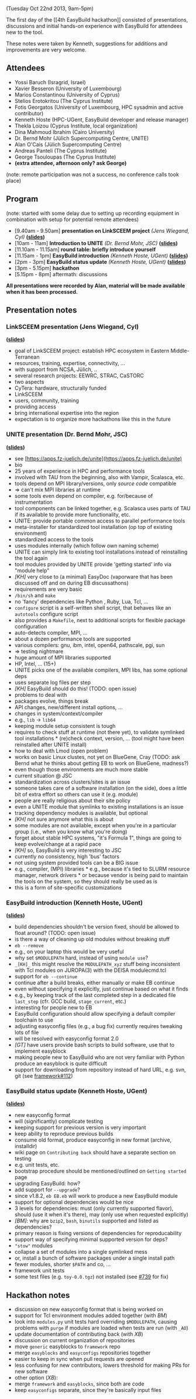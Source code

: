 (Tuesday Oct 22nd 2013, 9am-5pm)

The first day of the [[4th EasyBuild hackathon]] consisted of presentations, discussions and
initial hands-on experience with EasyBuild for attendees new to the tool.

These notes were taken by Kenneth, suggestions for additions and improvements are very welcome.

## Attendees

 * Yossi Baruch (Isragrid, Israel)
 * Xavier Besseron (University of Luxembourg)
 * Marios Constantinou (University of Cyprus)
 * Stelios Erotokritou (The Cyprus Institute)
 * Fotis Georgatos (University of Luxembourg, HPC sysadmin and active contributor)
 * Kenneth Hoste (HPC-UGent, EasyBuild developer and release manager)
 * Thekla Loizou (Cyprus Institute, local organization)
 * Dina Mahmoud Ibrahim (Cairo University)
 * Dr. Bernd Mohr (Jülich Supercomputing Centre, UNITE)
 * Alan O'Cais (Jülich Supercomputing Centre)
 * Andreas Panteli (The Cyprus Institute)
 * George Tsouloupas (The Cyprus Institute)
 * **(extra attendee, afternoon only? ask George)**

(note: remote participation was not a success, no conference calls took place)

## Program

(note: started with some delay due to setting up recording equipment in combination with setup for potential remote attendees)

 * [9.40am - 9.50am] **presentation on LinkSCEEM project** _(Jens Wiegand, CyI)_ **([slides](http://users.ugent.be/~kehoste/welcome_LinkSCEEM.pdf))**
 * [10am - 11am] **Introduction to UNITE** _(Dr. Bernd Mohr, JSC)_ **([slides](http://hpcugent.github.io/easybuild/files/EasyBuild_hackathon_Cyprus_Oct13_UNITE.pdf))**
 * [11.10am - 11.15am] **round table: briefly introduce yourself**
 * [11.15am - 1pm] **EasyBuild introduction** _(Kenneth Hoste, UGent)_ **([slides](http://hpcugent.github.io/easybuild/files/EasyBuild_introduction_hackathon-Cyprus-Oct13.pdf))**
 * [2pm - 3pm] **EasyBuild status update** _(Kenneth Hoste, UGent)_ **([slides](http://hpcugent.github.io/easybuild/files/EasyBuild_status-update_hackathon-Cyprus-Oct13.pdf))**
 * [3pm - 5.15pm] **hackathon**
 * [5.15pm - 8pm] aftermath: discussions

**All presentations were recorded by Alan, material will be made available when it has been processed.**

## Presentation notes

### LinkSCEEM presentation (Jens Wiegand, CyI)

**([slides](http://users.ugent.be/~kehoste/welcome_LinkSCEEM.pdf))**

 * goal of LinkSCEEM project: establish HPC ecosystem in Eastern Middle-Terranean
  * resources, training, expertise, connectivity, ...
  * with support from NCSA, Jülich, ..
 * several research projects: EEWRC, STRAC, CaSTORC
 * two aspects
  * CyTera: hardware, structurally funded
  * LinkSCEEM
   * users, community, training
   * providing access
   * bring international expertise into the region
 * expectation is to organize more hackathons like this in the future


### UNITE presentation (Dr. Bernd Mohr, JSC)

**([slides](http://users.ugent.be/~kehoste/cyprus-unite-2013.pdf))**

 * see [https://apps.fz-juelich.de/unite](https://apps.fz-juelich.de/unite)
 * bio
  * 25 years of experience in HPC and performance tools
  * involved with TAU from the beginning, also with Vampir, Scalasca, etc.
 * tools depend on MPI library/versions, only _source code_ compatible
  * => can't mix MPI libraries at runtime
  * some tools even depend on compiler, e.g. for/because of instrumentation
 * tool components can be linked together, e.g. Scalasca uses parts of TAU if its available to provide more functionality, etc.
 * UNITE: provide portable common access to parallel performance tools
  * meta-installer for standardized tool installation (op top of existing environment)
  * standardized access to the tools
  * uses modules internally (which follow own naming scheme)
  * UNITE can simply link to existing tool installations instead of reinstalling the tool again
 * tool modules provided by UNITE provide 'getting started' info via "module help"
  * _[KH]_ very close to (a minimal) EasyDoc (vaporware that has been discussed off and on during EB discussathons)
 * requirements are very basic
  * `/bin/sh` and `make`
  * no 'fancy' dependencies like Python <version X>, Ruby, Lua, Tcl, ...
 * `configure` script is a self-written shell script, that behaves like an `autotools` configure script
 * also provides a `Makefile`, next to additional scripts for flexible package configuration
 * auto-detects compiler, MPI, ...
 * about a dozen performance tools are supported
 * various compilers: gnu, ibm, intel, open64, pathscale, pgi, sun
  * => testing nightmare
 * huge amount of MPI libraries supported
  * HP, Intel, ... (15+)
 * UNITE picks one of the available compilers, MPI libs, has some optional deps
 * uses separate log files per step
  * _[KH]_ EasyBuild should do this! (TODO: open issue)
 * problems to deal with
  * packages evolve, things break
   * API changes, new/different install options, ...
  * changes in system/context/compiler
   * e.g., `lib` -> `lib64`
  * keeping module setup consistent is tough
   * requires to check stuff at runtime (not there yet), to validate symlinked tool installations
    * (re)check context, version, ... (tool might have been reinstalled after UNITE install)
   * how to deal with Lmod (open problem)
 * works on basic Linux clustes, not yet on BlueGene, Cray (TODO: ask Bernd what he thinks about getting EB to work on BlueGene, madness?)
  * even though those environments are much more stable
 * current situation @ JSC
  * standardization across clusters/sites is an issue
   * someone takes care of a software installation (on the side), does a little bit of extra effort so others can use it (e.g. module)
  * people are really religious about their site policy
   * even a UNITE module that symlinks to existing installations is an issue
  * tracking dependency modules is available, but optional
   * _[KH]_ not sure anymore what this is about
  * some modules are not available, except when you're in a particular group (i.e., when you know what you're doing)
  * forget about stable HPC systems, "it's Formula 1", things are going to keep evolve/change at a rapid pace
  * _[KH]_ so, EasyBuild is very interesting to JSC
   * currently no consistency, high 'bus' factors
  * not using system provided tools can be a BIG issue
   * e.g., compiler, (MPI) libraries
    * e.g., because it's tied to SLURM resource manager, network drivers
    * or because vendor is being paid to maintain the tools on the system, so they should really be used as is
   * this is a form of site-specific customizations

### EasyBuild introduction (Kenneth Hoste, UGent)

**([slides](http://users.ugent.be/~kehoste/EasyBuild_introduction_hackathon-Cyprus-Oct13.pdf))**

 * build dependencies shouldn't be version fixed, should be allowed to float around? (TODO: open issue)
 * is there a way of cleaning up old modules without breaking stuff
  * `eb --remove`
  * e.g., on your laptop this would be very useful
 * why set `$MODULEPATH` hard, instead of using `module use`?
  * `_[KH]_` this might resolve the `MODULEPATH_xyz` stuff being inconsistent with Tcl modules on JUROPA(3) with the DEISA modulecmd.tcl
 * support for `eb --continue`
  * continue after a build breaks, either manually or make EB continue
  * even without specifying it explicitly, just continue based on what it finds
   * e.g., by keeping track of the last completed step in a dedicated file `last_step` (cfr. GCC build, `stage_current`, etc.)
  * interesting for people new to EB
 * EasyBuild configuration should allow specifying a default compiler toolchain to use
 * adjusting easyconfig files (e.g., a bug fix) currently requires tweaking lots of file
  * will be resolved with easyconfig format 2.0
 * _[GT]_ have users provide bash scripts to build software, use that to implement easyblock
  * making people new to EasyBuild who are not very familiar with Python produce an easyblock is quite difficult
 * support for downloading from repository instead of hard URL, e.g. svn, git (see [framework#112](https://github.com/hpcugent/easybuild-framework/issues/112))


### EasyBuild status update (Kenneth Hoste, UGent)

**([slides](http://users.ugent.be/~kehoste/EasyBuild_status-update_hackathon-Cyprus-Oct13.pdf))**

 * new easyconfig format
  * will (significantly) complicate testing
  * keeping support for previous version is very important
   * keep ability to reproduce previous builds
   * consume old format, produce easyconfig in new format (archive, installdir)
 * wiki page on `Contributing back` should have a separate section on testing
  * e.g. unit tests, etc.
 * bootstrap procedure should be mentioned/outlined on `Getting started` page
 * upgrading EasyBuild: how?
  * add support for `--upgrade`?
  * since v1.8.2, `eb EB.eb` will work to produce a new EasyBuild module
 * support for optional dependencies would be nice
  * 3 levels for dependencies: must (only currently supported flavor), should (use it when it's there), may (only use when requested explicitly)
 * _[BM]_: why are `bzip2`, `bash`, `binutils` supported and listed as dependencies?
  * primary reason is fixing versions of dependencies for reproducability
  * support way of specifying minimal supported version for deps?
 * `"stow"` modules
  * collapse a set of modules into a single symlinked mess
  * or, install a bunch of software packages under a single install path
  * fewer modules, shorter `$PATH` and co, ...
 * framework unit tests
  * some test files (e.g. `toy-0.0.tgz`) not installed (see [#739](https://github.com/hpcugent/easybuild-framework/pull/739) for fix)

## Hackathon notes

 * discussion on new easyconfig format that is being worked on
 * support for Tcl environment modules added together (with _BM_)
 * look into `modules.py` unit tests hard overriding `$MODULEPATH`, causing problems with `purge` if modules are loaded when tests are run (with `_AO`)
 * update documentation of contributing back (with _XB_)
 * discussion on current organization of repositories
  * move `generic` easyblocks to `framework` repo
  * merge `easyblocks` and `easyconfigs` repositories together
   * easier to keep in sync when pull requests are opened
   * less confusing for new contributors, lowers threshold for making PRs for new software
  * other option (_XB_):
   * merge `framework` and `easyblocks`, since both are code
   * keep `easyconfigs` separate, since they're basically input files
